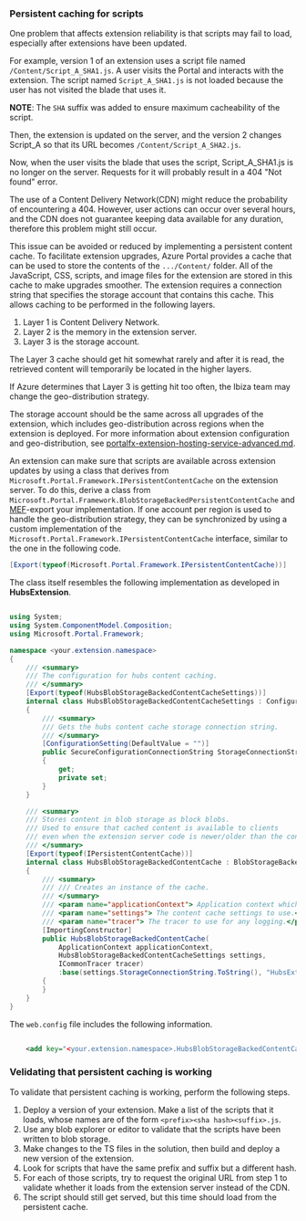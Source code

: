 
<a name="persistent-caching-for-scripts"></a>
### Persistent caching for scripts

One problem that affects extension reliability is that scripts may fail to load, especially after extensions have been updated.

For example, version 1 of an extension uses a script file named `/Content/Script_A_SHA1.js`. A user visits the Portal and interacts with the extension. The script named `Script_A_SHA1.js` is not loaded because the user has not visited the blade that uses it.

**NOTE**: The `SHA` suffix was added to ensure maximum cacheability of the script.

Then, the extension is updated on the server, and the version 2 changes Script_A so that its URL becomes `/Content/Script_A_SHA2.js`.

Now, when the user visits the blade that uses the script, Script_A_SHA1.js is no longer on the server. Requests for it will probably  result in a 404 "Not found" error.

The use of a Content Delivery Network(CDN) might reduce the probability of encountering a 404.  However, user actions can occur over several hours, and the CDN does not guarantee keeping data available for any duration, therefore this problem might still occur.

This issue can be avoided or reduced by implementing a persistent content cache. To facilitate extension upgrades, Azure Portal provides a cache that can be used to store the contents of the `.../Content/` folder. All of the JavaScript, CSS, scripts, and image files for the extension are stored in this cache to make upgrades smoother. The extension requires a connection string that specifies the storage account that contains this cache.  This allows caching to be performed in the following layers.

1. Layer 1 is Content Delivery Network.
1. Layer 2 is the memory in the extension server.
1. Layer 3 is the storage account.

The Layer 3 cache should get hit somewhat rarely and after it is read, the retrieved content will temporarily be located in the higher layers.

<!-- TODO: Based on hosting and extension configuration, determine whether the following sentence is accurate. 
So we don't think you need to geo-distribute this layer.
-->

If Azure determines that Layer 3 is getting hit too often, the Ibiza team may change the geo-distribution strategy.

The storage account should be the same across all upgrades of the extension, which includes geo-distribution across regions when the extension is deployed. For more information about extension configuration and geo-distribution, see [portalfx-extension-hosting-service-advanced.md](portalfx-extension-hosting-service-advanced.md).

An extension can make sure that scripts are available across extension updates by using a class that derives from `Microsoft.Portal.Framework.IPersistentContentCache` on the extension server. To do this, derive a class from `Microsoft.Portal.Framework.BlobStorageBackedPersistentContentCache` and [MEF](portalfx-extensions-glossary-performance.md)-export your implementation. If one account per region is used to handle the geo-distribution strategy, they can be synchronized by using a custom implementation of the `Microsoft.Portal.Framework.IPersistentContentCache` interface, similar to the one in the following code.

```cs 
[Export(typeof(Microsoft.Portal.Framework.IPersistentContentCache))]
```

The class itself resembles the following implementation as developed in **HubsExtension**.

```cs 

using System;
using System.ComponentModel.Composition;
using Microsoft.Portal.Framework;

namespace <your.extension.namespace>
{
    /// <summary>
    /// The configuration for hubs content caching.
    /// </summary>
    [Export(typeof(HubsBlobStorageBackedContentCacheSettings))]
    internal class HubsBlobStorageBackedContentCacheSettings : ConfigurationSettings
    {
        /// <summary>
        /// Gets the hubs content cache storage connection string.
        /// </summary>
        [ConfigurationSetting(DefaultValue = "")]
        public SecureConfigurationConnectionString StorageConnectionString
        {
            get;
            private set;
        }
    }

    /// <summary>
    /// Stores content in blob storage as block blobs.
    /// Used to ensure that cached content is available to clients
    /// even when the extension server code is newer/older than the content requested.
    /// </summary>
    [Export(typeof(IPersistentContentCache))]
    internal class HubsBlobStorageBackedContentCache : BlobStorageBackedPersistentContentCache
    {
        /// <summary>
        /// /// Creates an instance of the cache.
        /// </summary>
        /// <param name="applicationContext"> Application context which has environment settings.</param>
        /// <param name="settings"> The content cache settings to use.</param>
        /// <param name="tracer"> The tracer to use for any logging.</param>
        [ImportingConstructor]
        public HubsBlobStorageBackedContentCache(
            ApplicationContext applicationContext,
            HubsBlobStorageBackedContentCacheSettings settings,
            ICommonTracer tracer)
            :base(settings.StorageConnectionString.ToString(), "HubsExtensionContentCache", applicationContext, tracer)
        {
        }
    }
}

```

The `web.config` file includes the following information.

```xml

    <add key="<your.extension.namespace>.HubsBlobStorageBackedContentCacheSettings.StorageConnectionString" value="" />

```

<a name="velidating-that-persistent-caching-is-working"></a>
### Velidating that persistent caching is working

To validate that  persistent caching is working, perform the following steps.

1. Deploy a version of your extension. Make a list of the scripts that it loads, whose names are of the form `<prefix><sha hash><suffix>.js`.
1. Use any blob explorer or editor to validate that the scripts have been written to blob storage.
1. Make changes to the TS files in the solution, then build and deploy a new version of the extension.
1. Look for scripts that have the same prefix and suffix but a different hash.
1. For each of those scripts, try to request the original URL from step 1 to validate whether it loads from the extension server instead of the CDN.
1. The script should still get served, but this time should load from the persistent cache.